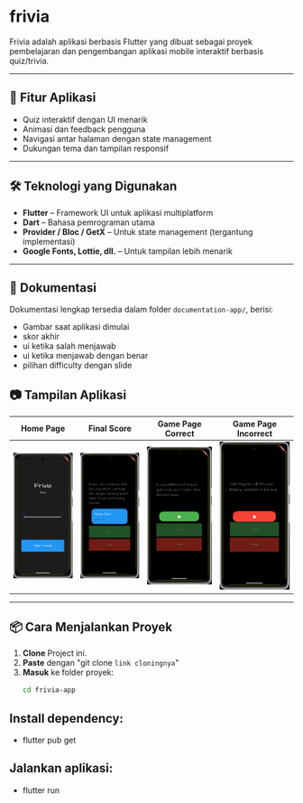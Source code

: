 # frivia

Frivia adalah aplikasi berbasis Flutter yang dibuat sebagai proyek pembelajaran dan pengembangan aplikasi mobile interaktif berbasis quiz/trivia.

---

## 🚀 Fitur Aplikasi

- Quiz interaktif dengan UI menarik
- Animasi dan feedback pengguna
- Navigasi antar halaman dengan state management
- Dukungan tema dan tampilan responsif

---

## 🛠️ Teknologi yang Digunakan

- **Flutter** – Framework UI untuk aplikasi multiplatform
- **Dart** – Bahasa pemrograman utama
- **Provider / Bloc / GetX** – Untuk state management (tergantung implementasi)
- **Google Fonts, Lottie, dll.** – Untuk tampilan lebih menarik

---

## 📝 Dokumentasi

Dokumentasi lengkap tersedia dalam folder `documentation-app/`, berisi:

- Gambar saat aplikasi dimulai
- skor akhir
- ui ketika salah menjawab
- ui ketika menjawab dengan benar
- pilihan difficulty dengan slide

## 📷 Tampilan Aplikasi

| Home Page                                        | Final Score                                 | Game Page Correct                                      | Game Page Incorrect                                        |
| ------------------------------------------------ | ------------------------------------------- | ------------------------------------------------------ | ---------------------------------------------------------- |
| ![main_page](<documentation-app/home(easy).png>) | ![Final](documentation-app/final_score.png) | ![correct](<documentation-app/game_page(correct).png>) | ![incorrect](<documentation-app/game_page(incorrect).png>) |

---

## 📦 Cara Menjalankan Proyek

1. **Clone** Project ini.
2. **Paste** dengan "git clone `link cloningnya`"
3. **Masuk** ke folder proyek:
   ```bash
   cd frivia-app
   ```

## Install dependency:

- flutter pub get

## Jalankan aplikasi:

- flutter run
